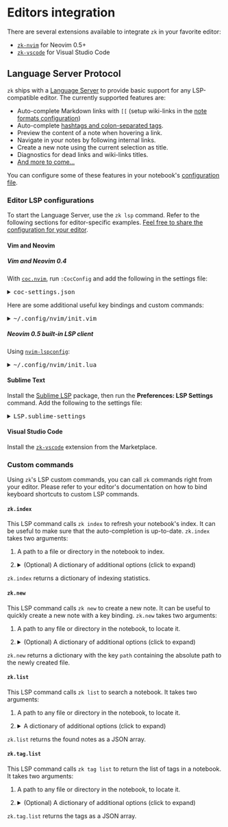 # Editors integration

There are several extensions available to integrate `zk` in your favorite editor:

* [`zk-nvim`](https://github.com/mickael-menu/zk-nvim) for Neovim 0.5+
* [`zk-vscode`](https://github.com/mickael-menu/zk-vscode) for Visual Studio Code

## Language Server Protocol

`zk` ships with a [Language Server](https://microsoft.github.io/language-server-protocol/overviews/lsp/overview/) to provide basic support for any LSP-compatible editor. The currently supported features are:

* Auto-complete Markdown links with `[[` (setup wiki-links in the [note formats configuration](note-format.md))
* Auto-complete [hashtags and colon-separated tags](tags.md).
* Preview the content of a note when hovering a link.
* Navigate in your notes by following internal links.
* Create a new note using the current selection as title.
* Diagnostics for dead links and wiki-links titles.
* [And more to come...](https://github.com/mickael-menu/zk/issues/22)
  
You can configure some of these features in your notebook's [configuration file](config-lsp.md).

### Editor LSP configurations

To start the Language Server, use the `zk lsp` command. Refer to the following sections for editor-specific examples. [Feel free to share the configuration for your editor](https://github.com/mickael-menu/zk/issues/22).

#### Vim and Neovim

##### Vim and Neovim 0.4

With [`coc.nvim`](https://github.com/neoclide/coc.nvim), run `:CocConfig` and add the following in the settings file:

<details><summary><tt>coc-settings.json</tt></summary>

```jsonc
{
  // Important, otherwise link completion containing spaces and other special characters won't work.
  "suggest.invalidInsertCharacters": [],

  "languageserver": {
    "zk": {
      "command": "zk",
      "args": ["lsp"],
      "trace.server": "messages",
      "filetypes": ["markdown"]
    },
  }
}
```
</details>

Here are some additional useful key bindings and custom commands:

<details><summary><tt>~/.config/nvim/init.vim</tt></summary>

```viml
" User command to index the current notebook.
"
" zk.index expects a notebook path as first argument, so we provide the current
" buffer path with expand("%:p").
command! -nargs=0 ZkIndex :call CocAction("runCommand", "zk.index", expand("%:p"))
nnoremap <leader>zi :ZkIndex<CR>

" User command to create and open a new note, to be called like this:
" :ZkNew {"title": "An interesting subject", "dir": "inbox", ...}
"
" Note the concatenation with the "edit" command to open the note right away.
command! -nargs=? ZkNew :exec "edit ".CocAction("runCommand", "zk.new", expand("%:p"), <args>).path

" Create a new note after prompting for its title.
nnoremap <leader>zn :ZkNew {"title": input("Title: ")}<CR>
" Create a new note in the directory journal/daily.
nnoremap <leader>zj :ZkNew {"dir": "journal/daily"}<CR>
```
</details>

##### Neovim 0.5 built-in LSP client

Using [`nvim-lspconfig`](https://github.com/neovim/nvim-lspconfig):

<details><summary><tt>~/.config/nvim/init.lua</tt></summary>

```lua
local lspconfig = require('lspconfig')
local configs = require('lspconfig/configs')

configs.zk = {
  default_config = {
    cmd = {'zk', 'lsp'},
    filetypes = {'markdown'},
    root_dir = function()
      return vim.loop.cwd()
    end,
    settings = {}
  };
}

lspconfig.zk.setup({ on_attach = function(client, buffer) 
  -- Add keybindings here, see https://github.com/neovim/nvim-lspconfig#keybindings-and-completion
end })
```
</details>

#### Sublime Text

Install the [Sublime LSP](https://github.com/sublimelsp/LSP) package, then run the **Preferences: LSP Settings** command. Add the following to the settings file:

<details><summary><tt>LSP.sublime-settings</tt></summary>

```jsonc
{
  "clients": {
    "zk": {
      "enabled": true,
      "command": ["zk", "lsp"],
      "languageId": "markdown",
      "scopes": [ "source.markdown" ],
      "syntaxes": [ "Packages/MarkdownEditing/Markdown.sublime-syntax" ]
    }
  }
}
```
</details>

#### Visual Studio Code

Install the [`zk-vscode`](https://marketplace.visualstudio.com/items?itemName=mickael-menu.zk-vscode) extension from the Marketplace.

### Custom commands

Using `zk`'s LSP custom commands, you can call `zk` commands right from your editor. Please refer to your editor's documentation on how to bind keyboard shortcuts to custom LSP commands.

#### `zk.index`

This LSP command calls `zk index` to refresh your notebook's index. It can be useful to make sure that the auto-completion is up-to-date. `zk.index` takes two arguments:

1. A path to a file or directory in the notebook to index.
2. <details><summary>(Optional) A dictionary of additional options (click to expand)</summary>
    
    | Key     | Type    | Description                       |
    |---------|---------|-----------------------------------|
    | `force` | boolean | Reindexes all the notes when true |
    </details>

`zk.index` returns a dictionary of indexing statistics.

#### `zk.new`

This LSP command calls `zk new` to create a new note. It can be useful to quickly create a new note with a key binding. `zk.new` takes two arguments:

1. A path to any file or directory in the notebook, to locate it.
2. <details><summary>(Optional) A dictionary of additional options (click to expand)</summary>
    
    | Key                    | Type                 | Description                                                                               |
    |------------------------|----------------------|-------------------------------------------------------------------------------------------|
    | `title`                | string               | Title of the new note                                                                     |
    | `content`              | string               | Initial content of the note                                                               |
    | `dir`                  | string               | Parent directory, relative to the root of the notebook                                    |
    | `group`                | string               | [Note configuration group](config-group.md)                                               |
    | `template`             | string               | [Custom template used to render the note](template-creation.md)                           |
    | `extra`                | dictionary           | A dictionary of extra variables to expand in the template                                 |
    | `date`                 | string               | A date of creation for the note in natural language, e.g. "tomorrow"                      |
    | `edit`                 | boolean              | When true, the editor will open the newly created note (**not supported by all editors**) |
    | `insertLinkAtLocation` | location<sup>1</sup> | A location in another note where a link to the new note will be inserted                  |

    The `location` type is an [LSP Location object](https://microsoft.github.io/language-server-protocol/specification#location), for example:

    ```json
    {
        "uri":"file:///Users/mickael/notes/9se3.md",
        "range": {
            "end":{"line": 5, "character":149},
            "start":{"line": 5, "character":137}
        }
    }
    ```
    </details>

`zk.new` returns a dictionary with the key `path` containing the absolute path to the newly created file.

#### `zk.list`

This LSP command calls `zk list` to search a notebook. It takes two arguments:

1. A path to any file or directory in the notebook, to locate it.
2. <details><summary>A dictionary of additional options (click to expand)</summary>
    
    | Key              | Type         | Required? | Description                                                             |
    |------------------|--------------|-----------|-------------------------------------------------------------------------|
    | `select`         | string array | Yes       | List of note fields to return<sup>1</sup>                               |
    | `hrefs`          | string array | No        | Find notes matching the given path, including its descendants           |
	| `limit`          | integer      | No        | Limit the number of notes found                                         |
	| `match`          | string array | No        | Terms to search for in the notes                                        |
	| `exactMatch`     | boolean      | No        | Search for exact occurrences of the `match` argument (case insensitive) |
	| `excludeHrefs`   | string array | No        | Ignore notes matching the given path, including its descendants         |
	| `tags`           | string array | No        | Find notes tagged with the given tags                                   |
	| `mention`        | string array | No        | Find notes mentioning the title of the given ones                       |
	| `mentionedBy`    | string array | No        | Find notes whose title is mentioned in the given ones                   |
	| `linkTo`         | string array | No        | Find notes which are linking to the given ones                          |
	| `linkedBy`       | string array | No        | Find notes which are linked by the given ones                           |
	| `orphan`         | boolean      | No        | Find notes which are not linked by any other note                       |
	| `related`        | string array | No        | Find notes which might be related to the given ones                     |
	| `maxDistance`    | integer      | No        | Maximum distance between two linked notes                               |
	| `recursive`      | boolean      | No        | Follow links recursively                                                |
	| `created`        | string       | No        | Find notes created on the given date                                    |
	| `createdBefore`  | string       | No        | Find notes created before the given date                                |
	| `createdAfter`   | string       | No        | Find notes created after the given date                                 |
	| `modified`       | string       | No        | Find notes modified on the given date                                   |
	| `modifiedBefore` | string       | No        | Find notes modified before the given date                               |
	| `modifiedAfter`  | string       | No        | Find notes modified after the given date                                |
	| `sort`           | string array | No        | Order the notes by the given criterion                                  |

    1. As the output of this command might be very verbose and put a heavy load on the LSP client, you need to explicitly set which note fields you want to receive with the `select` option. The following fields are available: `filename`, `filenameStem`, `path`, `absPath`, `title`, `lead`, `body`, `snippets`, `rawContent`, `wordCount`, `tags`, `metadata`, `created`, `modified` and `checksum`.

    </details>

`zk.list` returns the found notes as a JSON array.

#### `zk.tag.list`

This LSP command calls `zk tag list` to return the list of tags in a notebook. It takes two arguments:

1. A path to any file or directory in the notebook, to locate it.
2. <details><summary>(Optional) A dictionary of additional options (click to expand)</summary>
    
    | Key    | Type         | Required? | Description                                      |
    |--------|--------------|-----------|--------------------------------------------------|
	| `sort` | string array | No        | Order the tags by the given criteria<sup>1</sup> |

    1. The available sort criteria are `name` and `note-count`. You can change the order by appending `-` or `+` to the criterion.

    </details>

`zk.tag.list` returns the tags as a JSON array.
